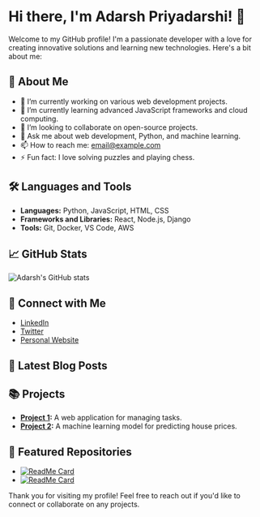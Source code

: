 # Hi there, I'm Adarsh Priyadarshi! 👋

Welcome to my GitHub profile! I'm a passionate developer with a love for creating innovative solutions and learning new technologies. Here's a bit about me:

## 🚀 About Me

- 🔭 I’m currently working on various web development projects.
- 🌱 I’m currently learning advanced JavaScript frameworks and cloud computing.
- 👯 I’m looking to collaborate on open-source projects.
- 💬 Ask me about web development, Python, and machine learning.
- 📫 How to reach me: [email@example.com](mailto:email@example.com)
- ⚡ Fun fact: I love solving puzzles and playing chess.

## 🛠️ Languages and Tools

- **Languages:** Python, JavaScript, HTML, CSS
- **Frameworks and Libraries:** React, Node.js, Django
- **Tools:** Git, Docker, VS Code, AWS

## 📈 GitHub Stats

![Adarsh's GitHub stats](https://github-readme-stats.vercel.app/api?username=adarsh-priydarshi-5646&show_icons=true&theme=radical)

## 🔗 Connect with Me

- [LinkedIn](https://www.linkedin.com/in/adarsh-priydarshi)
- [Twitter](https://twitter.com/adarsh_priydarshi)
- [Personal Website](https://www.adarshpriydarshi.com)

## 📝 Latest Blog Posts

<!-- BLOG-POST-LIST:START -->
<!-- BLOG-POST-LIST:END -->

## 📚 Projects

- **[Project 1](https://github.com/adarsh-priydarshi-5646/project1):** A web application for managing tasks.
- **[Project 2](https://github.com/adarsh-priydarshi-5646/project2):** A machine learning model for predicting house prices.

## 🌟 Featured Repositories

- [![ReadMe Card](https://github-readme-stats.vercel.app/api/pin/?username=adarsh-priydarshi-5646&repo=project1)](https://github.com/adarsh-priydarshi-5646/project1)
- [![ReadMe Card](https://github-readme-stats.vercel.app/api/pin/?username=adarsh-priydarshi-5646&repo=project2)](https://github.com/adarsh-priydarshi-5646/project2)

Thank you for visiting my profile! Feel free to reach out if you'd like to connect or collaborate on any projects.
